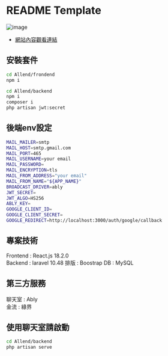 # README Template
![image](https://github.com/shritesong/Allend/blob/main/img/img.jpg)
- [網站內容觀看連結](https://youtu.be/XeKvh7GjDLQ)

## 安裝套件
```bash
cd Allend/frondend
npm i
```
```bash
cd Allend/backend
npm i
composer i
php artisan jwt:secret
```

## 後端env設定
```bash
MAIL_MAILER=smtp
MAIL_HOST=smtp.gmail.com
MAIL_PORT=465
MAIL_USERNAME=your email
MAIL_PASSWORD=
MAIL_ENCRYPTION=tls
MAIL_FROM_ADDRESS="your email"
MAIL_FROM_NAME="${APP_NAME}"
BROADCAST_DRIVER=ably
JWT_SECRET=
JWT_ALGO=HS256
ABLY_KEY=
GOOGLE_CLIENT_ID=
GOOGLE_CLIENT_SECRET=
GOOGLE_REDIRECT=http://localhost:3000/auth/google/callback
```

## 專案技術
Frontend : React.js 18.2.0  
Backend : laravel 10.48
排版 : Boostrap
DB : MySQL   

## 第三方服務
聊天室 : Ably  
金流 : 綠界  

## 使用聊天室請啟動
```bash
cd Allend/backend
php artisan serve
```
